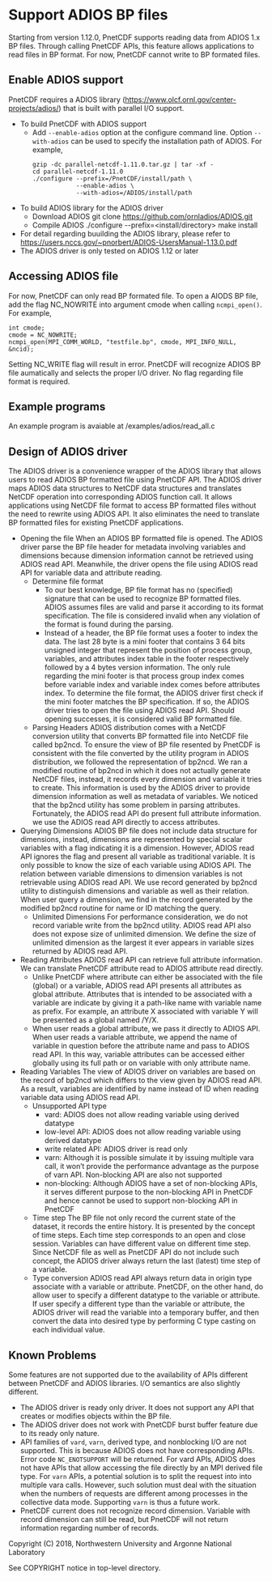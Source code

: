 # Support ADIOS BP files

Starting from version 1.12.0, PnetCDF supports reading data from ADIOS 1.x BP files. 
Through calling PnetCDF APIs, this feature allows applications to
read files in BP format. For now, PnetCDF cannot write to BP formated files.

## Enable ADIOS support

PnetCDF requires a ADIOS library (https://www.olcf.ornl.gov/center-projects/adios/) that is built with parallel I/O support.
* To build PnetCDF with ADIOS support
  + Add `--enable-adios` option at the configure command line. Option
    `--with-adios` can be used to specify the installation path of ADIOS.
    For example,
    ```
    gzip -dc parallel-netcdf-1.11.0.tar.gz | tar -xf -
    cd parallel-netcdf-1.11.0
    ./configure --prefix=/PnetCDF/install/path \
                --enable-adios \
                --with-adios=/ADIOS/install/path
    ```
* To build ADIOS library for the ADIOS driver
  + Download ADIOS
    git clone https://github.com/ornladios/ADIOS.git
  + Compile ADIOS
    ./configure --prefix=<install/directory>
    make install
* For detail regarding buuilding the ADIOS library, please refer to https://users.nccs.gov/~pnorbert/ADIOS-UsersManual-1.13.0.pdf
* The ADIOS driver is only tested on ADIOS 1.12 or later


## Accessing ADIOS file

For now, PnetCDF can only read BP formated file. To open a AIODS BP file, add the flag NC_NOWRITE into argument cmode when
calling `ncmpi_open()`. For example,
```
int cmode;
cmode = NC_NOWRITE;
ncmpi_open(MPI_COMM_WORLD, "testfile.bp", cmode, MPI_INFO_NULL, &ncid);
```

Setting NC_WRITE flag will result in error. PnetCDF will recognize ADIOS BP file aumatically and selects the proper I/O driver.
No flag regarding file format is required.

## Example programs

An example program is avaiable at /examples/adios/read_all.c

## Design of ADIOS driver

The ADIOS driver is a convenience wrapper of the ADIOS library that allows users to read ADIOS BP formatted file using PnetCDF API. The ADIOS driver maps ADIOS data structures to NetCDF data structures and translates NetCDF operation into corresponding ADIOS function call. It allows applications using NetCDF file format to access BP formatted files without the need to rewrite using ADIOS API. It also eliminates the need to translate BP formatted files for existing PnetCDF applications.

* Opening the file
  When an ADIOS BP formatted file is opened. The ADIOS driver parse the BP file header for metadata involving variables and dimensions because dimension information cannot be retrieved using ADIOS read API. Meanwhile, the driver opens the file using ADIOS read API for variable data and attribute reading. 
  + Determine file format
    + To our best knowledge, BP file format has no (specified) signature that can be used to recognize BP formatted files.
      ADIOS assumes files are valid and parse it according to its format specification. The file is considered invalid when any violation of the format is found during the parsing.
    + Instead of a header, the BP file format uses a footer to index the data. 
      The last 28 byte is a mini footer that contains 3 64 bits unsigned integer that represent the position of process group, variables, and attributes index table in the footer respectively followed by a 4 bytes version information. The only rule regarding the mini footer is that process group index comes before variable index and variable index comes before attributes index.
    To determine the file format, the ADIOS driver first check if the mini footer matches the BP specification. If so, the ADIOS driver tries to open the file using ADIOS read API. Should opening successes, it is considered valid BP formatted file.
  + Parsing Headers
    ADIOS distribution comes with a NetCDF conversion utility that converts BP formatted file into NetCDF file called bp2ncd. To ensure the view of BP file resented by PnetCDF is consistent with the file converted by the utility program in ADIOS distribution, we followed the representation of bp2ncd.
    We ran a modified routine of bp2ncd in which it does not actually generate NetCDF files, instead, it records every dimension and variable it tries to create. This information is used by the ADIOS driver to provide dimension information as well as metadata of variables. We noticed that the bp2ncd utility has some problem in parsing attributes. Fortunately, the ADIOS read API do present full attribute information. we use the ADIOS read API directly to access attributes.
* Querying Dimensions
  ADIOS BP file does not include data structure for dimensions, instead, dimensions are represented by special scalar variables with a flag indicating it is a dimension. However, ADIOS read API ignores the flag and present all variable as traditional variable. It is only possible to know the size of each variable using ADIOS API. The relation between variable dimensions to dimension variables is not retrievable using ADIOS read API. We use record generated by bp2ncd utility to distinguish dimensions and variable as well as their relation.
  When user query a dimension, we find in the record generated by the modified bp2ncd routine for name or ID matching the query.
  + Unlimited Dimensions
    For performance consideration, we do not record variable write from the bp2ncd utility. ADIOS read API also does not expose size of unlimited dimension. We define the size of unlimited dimension as the largest it ever appears in variable sizes returned by ADIOS read API.
* Reading Attributes
  ADIOS read API can retrieve full attribute information. We can translate PnetCDF attribute read to ADIOS attribute read directly.
  + Unlike PnetCDF where attribute can either be associated with the file (global) or a variable, ADIOS read API presents all attributes as global attribute. Attributes that is intended to be associated with a variable are indicate by giving it a path-like name with variable name as prefix. For example, an attribute X associated with variable Y will be presented as a global named /Y/X.
  + When user reads a global attribute, we pass it directly to ADIOS API. When user reads a variable attribute, we append the name of variable in question before the attribute name and pass to ADIOS read API. In this way, variable attributes can be accessed either globally using its full path or on variable with only attribute name.
* Reading Variables
  The view of ADIOS driver on variables are based on the record of bp2ncd which differs to the view given by ADIOS read API. As a result, variables are identified by name instead of ID when reading variable data using ADIOS read API.
  + Unsupported API type
    + vard: ADIOS does not allow reading variable using derived datatype
    + low-level API: ADIOS does not allow reading variable using derived datatype
    + write related API: ADIOS driver is read only
    + varn: Although it is possible simulate it by issuing multiple vara call, it won’t provide the performance advantage as the purpose of varn API. Non-blocking API are also not supported
    + non-blocking: Although ADIOS have a set of non-blocking APIs, it serves different purpose to the non-blocking API in PnetCDF and hence cannot be used to support non-blocking API in PnetCDF
  + Time step
    The BP file not only record the current state of the dataset, it records the entire history. It is presented by the concept of time steps. 
    Each time step corresponds to an open and close session. Variables can have different value on different time step.
    Since NetCDF file as well as PnetCDF API do not include such concept, the ADIOS driver always return the last (latest) time step of a variable.
  + Type conversion
    ADIOS read API always return data in origin type associate with a variable or attribute. 
    PnetCDF, on the other hand, do allow user to specify a different datatype to the variable or attribute. 
    If user specify a different type than the variable or attribute, the ADIOS driver will read the variable into a temporary buffer, and then convert the data into desired type by performing C type casting on each individual value.

## Known Problems

Some features are not supported due to the availability of APIs different
between PnetCDF and ADIOS libraries. I/O semantics are also slightly
different.

* The ADIOS driver is ready only driver. It does not support any API that creates or modifies 
  objects within the BP file.
* The ADIOS driver does not work with PnetCDF burst buffer feature due to its ready only nature.
* API families of `vard`, `varn`, derived type, and nonblocking I/O are not supported. This
  is because ADIOS does not have corresponding APIs. Error code
  `NC_ENOTSUPPORT` will be returned. For vard APIs, ADIOS does not have APIs
  that allow accessing the file directly by an MPI derived file type. For
  `varn` APIs, a potential solution is to split the request into into multiple
  vara calls. However, such solution must deal with the situation when the
  numbers of requests are different among processes in the collective data
  mode. Supporting `varn` is thus a future work.
* PnetCDF current does not recognize record dimension. Variable with record dimension can 
  still be read, but PnetCDF will not return information regarding number of records.

Copyright (C) 2018, Northwestern University and Argonne National Laboratory

See COPYRIGHT notice in top-level directory.

